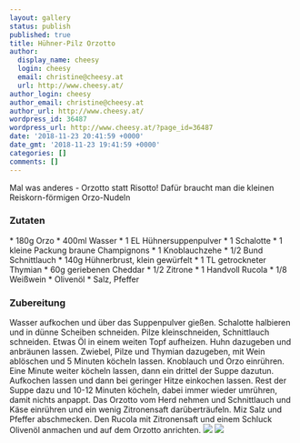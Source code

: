 ```yaml
---
layout: gallery
status: publish
published: true
title: Hühner-Pilz Orzotto
author:
  display_name: cheesy
  login: cheesy
  email: christine@cheesy.at
  url: http://www.cheesy.at/
author_login: cheesy
author_email: christine@cheesy.at
author_url: http://www.cheesy.at/
wordpress_id: 36487
wordpress_url: http://www.cheesy.at/?page_id=36487
date: '2018-11-23 20:41:59 +0000'
date_gmt: '2018-11-23 19:41:59 +0000'
categories: []
comments: []
---
```

Mal was anderes - Orzotto statt Risotto! Dafür braucht man die kleinen Reiskorn-förmigen Orzo-Nudeln
### Zutaten
\* 180g Orzo
\* 400ml Wasser
\* 1 EL Hühnersuppenpulver
\* 1 Schalotte
\* 1 kleine Packung braune Champignons
\* 1 Knoblauchzehe
\* 1/2 Bund Schnittlauch
\* 140g Hühnerbrust, klein gewürfelt
\* 1 TL getrockneter Thymian
\* 60g geriebenen Cheddar
\* 1/2 Zitrone
\* 1 Handvoll Rucola
\* 1/8 Weißwein
\* Olivenöl
\* Salz, Pfeffer
### Zubereitung
Wasser aufkochen und über das Suppenpulver gießen. Schalotte halbieren und in dünne Scheiben schneiden. Pilze kleinschneiden, Schnittlauch schneiden.
Etwas Öl in einem weiten Topf aufheizen. Huhn dazugeben und anbräunen lassen. Zwiebel, Pilze und Thymian dazugeben, mit Wein ablöschen und 5 Minuten köcheln lassen. Knoblauch und Orzo einrühren. Eine Minute weiter köcheln lassen, dann ein drittel der Suppe dazutun. Aufkochen lassen und dann bei geringer Hitze einkochen lassen. Rest der Suppe dazu und 10-12 Minuten köcheln, dabei immer wieder umrühren, damit nichts anpappt. Das Orzotto vom Herd nehmen und Schnittlauch und Käse einrühren und ein wenig Zitronensaft darüberträufeln. Miz Salz und Pfeffer abschmecken.
Den Rucola mit Zitronensaft und einem Schluck Olivenöl anmachen und auf dem Orzotto anrichten.
![](http://www.cheesy.at/wp-content/uploads/Hühner-Pilz-Orzotto1.jpg)
![](http://www.cheesy.at/wp-content/uploads/Hühner-Pilz-Orzotto2.jpg)
